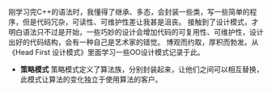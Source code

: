 刚学习完C++的语法时，我懂得了继承、多态，会封装一些类，写一些简单的程序，但是代码冗杂，可读性、可维护性差让我甚是沮丧。
接触到了设计模式，才明白语法只不过是开始，一些巧妙的设计会增加代码的可复用性、可维护性，设计出好的代码结构，会有一种自己是艺术家的错觉。
博观而约取，厚积而勃发。从《Head First 设计模式》里面学习一些OO设计模式记录于此。

 - **策略模式**
 策略模式定义了算法族，分别封装起来，让他们之间可以相互替换，此模式让算法的变化独立于使用算法的客户。


